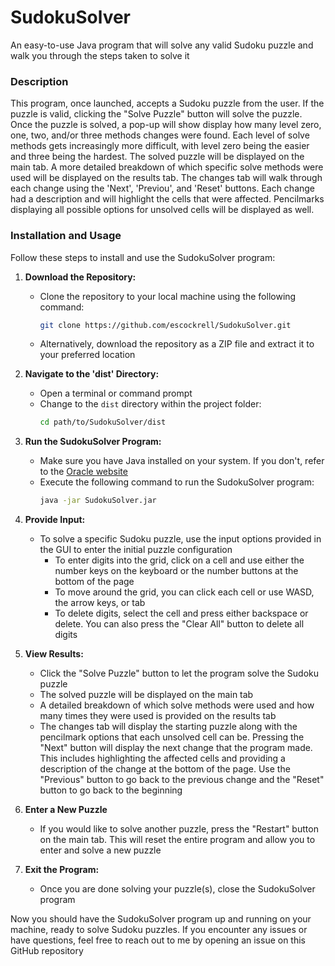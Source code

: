 # SudokuSolver
An easy-to-use Java program that will solve any valid Sudoku puzzle and walk you through the steps taken to solve it

### Description
This program, once launched, accepts a Sudoku puzzle from the user. If the puzzle is valid, clicking the "Solve Puzzle" button will solve the puzzle. Once the puzzle is solved, a pop-up will show display how many level zero, one, two, and/or three methods changes were found. Each level of solve methods gets increasingly more difficult, with level zero being the easier and three being the hardest. The solved puzzle will be displayed on the main tab. A more detailed breakdown of which specific solve methods were used will be displayed on the results tab. The changes tab will walk through each change using the 'Next', 'Previou', and 'Reset' buttons. Each change had a description and will highlight the cells that were affected. Pencilmarks displaying all possible options for unsolved cells will be displayed as well.

### Installation and Usage

Follow these steps to install and use the SudokuSolver program:

1. **Download the Repository:**
   - Clone the repository to your local machine using the following command:
     ```bash
     git clone https://github.com/escockrell/SudokuSolver.git
     ```
   - Alternatively, download the repository as a ZIP file and extract it to your preferred location

2. **Navigate to the 'dist' Directory:**
   - Open a terminal or command prompt
   - Change to the `dist` directory within the project folder:
     ```bash
     cd path/to/SudokuSolver/dist
     ```

3. **Run the SudokuSolver Program:**
   - Make sure you have Java installed on your system. If you don't, refer to the [Oracle website](https://www.oracle.com/java/technologies/downloads/)
   - Execute the following command to run the SudokuSolver program:
     ```bash
     java -jar SudokuSolver.jar
     ```

4. **Provide Input:**
   - To solve a specific Sudoku puzzle, use the input options provided in the GUI to enter the initial puzzle configuration
     - To enter digits into the grid, click on a cell and use either the number keys on the keyboard or the number buttons at the bottom of the page
     - To move around the grid, you can click each cell or use WASD, the arrow keys, or tab
     - To delete digits, select the cell and press either backspace or delete. You can also press the "Clear All" button to delete all digits

5. **View Results:**
   - Click the "Solve Puzzle" button to let the program solve the Sudoku puzzle
   - The solved puzzle will be displayed on the main tab
   - A detailed breakdown of which solve methods were used and how many times they were used is provided on the results tab
   - The changes tab will display the starting puzzle along with the pencilmark options that each unsolved cell can be. Pressing the "Next" button will display the next change that the program made. This includes highlighting the affected cells and providing a description of the change at the bottom of the page. Use the "Previous" button to go back to the previous change and the "Reset" button to go back to the beginning

6. **Enter a New Puzzle**
    - If you would like to solve another puzzle, press the "Restart" button on the main tab. This will reset the entire program and allow you to enter and solve a new puzzle

7. **Exit the Program:**
   - Once you are done solving your puzzle(s), close the SudokuSolver program

Now you should have the SudokuSolver program up and running on your machine, ready to solve Sudoku puzzles. If you encounter any issues or have questions, feel free to reach out to me by opening an issue on this GitHub repository
